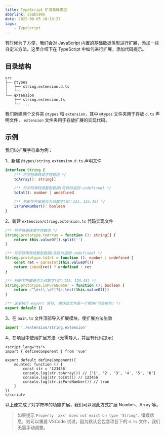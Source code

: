 ```yaml
---
title: TypeScript 扩展基础类型
abbrlink: 55ab5906
date: 2022-08-05 10:18:27
tags:
    - TypeScript
---
```


有时候为了方便，我们会对 JavaScript 内置的基础数据类型进行扩展，添加一些自定义方法。这里介绍下在 TypeScript 中如何进行扩展，添加代码提示。

## 目录结构

```
src
├── @types
│   ├── string.extension.d.ts
│   └── ...
└── extension
    ├── string.extension.ts
    └── ...
```

我们新建两个文件夹 `@types` 和 `extension`，其中 `@types` 文件夹用于存放 `d.ts` 声明文件， `extension` 文件夹用于存放扩展的实现代码。

## 示例

我们以扩展字符串为例：

1、新建 `@types/string.extension.d.ts` 声明文件

```ts
interface String {
    /** 将字符串转成字符数组 */
    toArray(): string[]

    /** 将字符串转成整型数据(失败时返回 undefined) */
    toInt(): number | undefined

    /** 判断字符串是否为纯数字(如：123、123.45) */
    isPureNumber(): boolean
}
```

2、新建 `extension/string.extension.ts` 代码实现文件

```ts
/** 将字符串转成字符数组 */
String.prototype.toArray = function (): string[] {
    return this.valueOf().split('')
}

/** 将字符串转成整型数据(失败时返回 undefined) */
String.prototype.toInt = function (): number | undefined {
    const ret = parseInt(this.valueOf())
    return isNaN(ret) ? undefined : ret
}

/** 判断字符串是否为纯数字(如：123、123.45) */
String.prototype.isPureNumber = function (): boolean {
    return /^\d+(\.\d*)?$/.test(this.valueOf())
}

/** 这里执行 export 语句, 确保该文件是一个模块(可选操作) */
export default {}
```

3、在 `main.ts` 文件顶部导入扩展模块，使扩展方法生效

```ts
import './extension/string.extension'
```

4、在项目中使用扩展方法（无需导入，并且有代码提示）

```vue
<script lang="ts">
import { defineComponent } from 'vue'

export default defineComponent({
    mounted: function () {
        const str = '123456'
        console.log(str.toArray()) // ['1', '2', '3', '4', '5', '6']
        console.log(str.toInt()) // 123456
        console.log(str.isPureNumber()) // true
    }
})
</script>
```

以上便完成了对字符串的功能扩展，我们可以照此方式扩展 Number、Array 等。

> 如果提示 `Property 'xxx' does not exist on type 'String'.` 错误信息，则可以重启 VSCode 试试，因为默认会包含项目下的 `d.ts` 文件，我们无需手动调整。